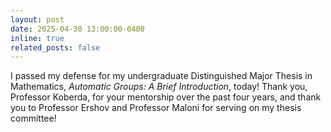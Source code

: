 ```yaml
---
layout: post
date: 2025-04-30 13:00:00-0400
inline: true
related_posts: false
---
```

I passed my defense for my undergraduate Distinguished Major Thesis in Mathematics, *Automatic Groups: A Brief Introduction*, today! Thank you, Professor Koberda, for your mentorship over the past four years, and thank you to Professor Ershov and Professor Maloni for serving on my thesis committee!
